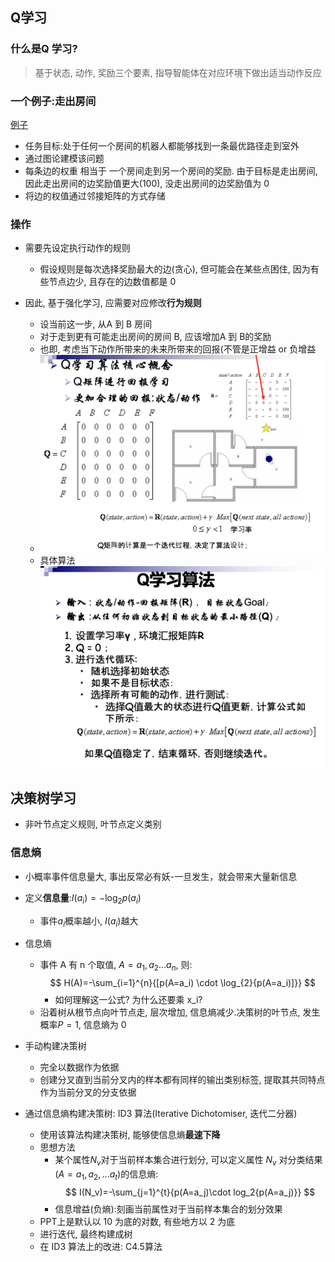 ## Q学习
### 什么是Q 学习?
> 基于状态, 动作, 奖励三个要素, 指导智能体在对应环境下做出适当动作反应

### 一个例子:走出房间
[例子](https://cloud.tencent.com/developer/article/2163196)
- 任务目标:处于任何一个房间的机器人都能够找到一条最优路径走到室外
- 通过图论建模该问题
- 每条边的权重 相当于 一个房间走到另一个房间的奖励. 由于目标是走出房间, 因此走出房间的边奖励值更大(100), 没走出房间的边奖励值为 0
- 将边的权值通过邻接矩阵的方式存储

### 操作
- 需要先设定执行动作的规则
  - 假设规则是每次选择奖励最大的边(贪心), 但可能会在某些点困住, 因为有些节点边少, 且存在的边数值都是 0

- 因此, 基于强化学习, 应需要对应修改**行为规则**
  - 设当前这一步, 从A 到 B 房间
  - 对于走到更有可能走出房间的房间 B, 应该增加A 到 B的奖励
  - 也即, 考虑当下动作所带来的未来所带来的回报(不管是正增益 or 负增益
  - ![pic1](Qlearn.png)
  - 具体算法 ![pic2](Qlearn_algo.png)



## 决策树学习
- 非叶节点定义规则, 叶节点定义类别

### 信息熵
- 小概率事件信息量大, 事出反常必有妖-一旦发生，就会带来大量新信息
- 定义**信息量**:$I(a_i)=-\log_{2}{p(a_i)}$
  - 事件$a_i$概率越小, $I(a_i)$越大

- 信息熵
  - 事件 A 有 n 个取值, $A=a_1, a_2...a_n$, 则:
    $$
    H(A)=-\sum_{i=1}^{n}{[p(A=a_i) \cdot \log_{2}{p(A=a_i)]}}
    $$
    - 如何理解这一公式? 为什么还要乘 x_i?
  - 沿着树从根节点向叶节点走, 层次增加, 信息熵减少.决策树的叶节点, 发生概率$P=1$, 信息熵为 0

- 手动构建决策树
  - 完全以数据作为依据
  - 创建分叉直到当前分叉内的样本都有同样的输出类别标签, 提取其共同特点作为当前分叉的分支依据

- 通过信息熵构建决策树: ID3 算法(Iterative Dichotomiser, 迭代二分器)
  - 使用该算法构建决策树, 能够使信息熵**最速下降**
  - 思想方法
    - 某个属性$N_v$对于当前样本集合进行划分, 可以定义属性 $N_v$ 对分类结果($A=a_1, a_2, ...a_t$)的信息熵:
    $$
    I(N_v)=-\sum_{j=1}^{t}{p(A=a_j)\cdot log_2{p(A=a_j)}}
    $$
    - 信息增益(负熵):刻画当前属性对于当前样本集合的划分效果
  - PPT上是默认以 10 为底的对数, 有些地方以 2 为底
  - 进行迭代, 最终构建成树
  - 在 ID3 算法上的改进: C4.5算法


  